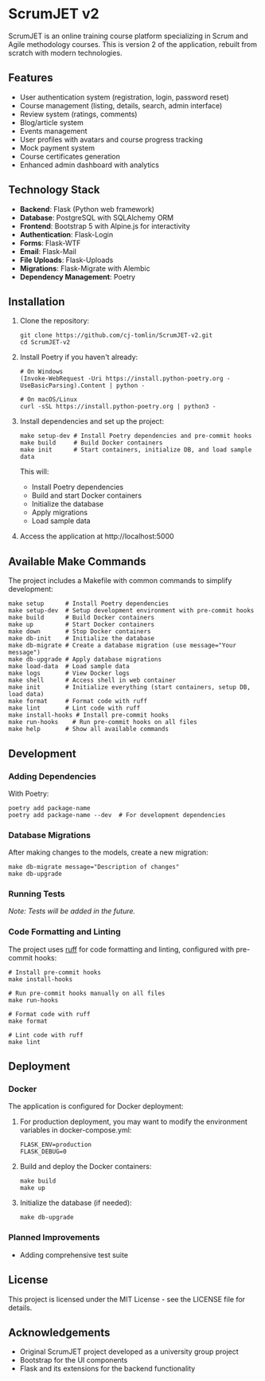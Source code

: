 # ScrumJET v2

ScrumJET is an online training course platform specializing in Scrum and Agile methodology courses. This is version 2 of the application, rebuilt from scratch with modern technologies.

## Features

- User authentication system (registration, login, password reset)
- Course management (listing, details, search, admin interface)
- Review system (ratings, comments)
- Blog/article system
- Events management
- User profiles with avatars and course progress tracking
- Mock payment system
- Course certificates generation
- Enhanced admin dashboard with analytics

## Technology Stack

- **Backend**: Flask (Python web framework)
- **Database**: PostgreSQL with SQLAlchemy ORM
- **Frontend**: Bootstrap 5 with Alpine.js for interactivity
- **Authentication**: Flask-Login
- **Forms**: Flask-WTF
- **Email**: Flask-Mail
- **File Uploads**: Flask-Uploads
- **Migrations**: Flask-Migrate with Alembic
- **Dependency Management**: Poetry

## Installation

1. Clone the repository:
   ```
   git clone https://github.com/cj-tomlin/ScrumJET-v2.git
   cd ScrumJET-v2
   ```

2. Install Poetry if you haven't already:
   ```
   # On Windows
   (Invoke-WebRequest -Uri https://install.python-poetry.org -UseBasicParsing).Content | python -

   # On macOS/Linux
   curl -sSL https://install.python-poetry.org | python3 -
   ```

3. Install dependencies and set up the project:
   ```
   make setup-dev # Install Poetry dependencies and pre-commit hooks
   make build     # Build Docker containers
   make init      # Start containers, initialize DB, and load sample data
   ```

   This will:
   - Install Poetry dependencies
   - Build and start Docker containers
   - Initialize the database
   - Apply migrations
   - Load sample data

4. Access the application at http://localhost:5000

## Available Make Commands

The project includes a Makefile with common commands to simplify development:

```
make setup      # Install Poetry dependencies
make setup-dev  # Setup development environment with pre-commit hooks
make build      # Build Docker containers
make up         # Start Docker containers
make down       # Stop Docker containers
make db-init    # Initialize the database
make db-migrate # Create a database migration (use message="Your message")
make db-upgrade # Apply database migrations
make load-data  # Load sample data
make logs       # View Docker logs
make shell      # Access shell in web container
make init       # Initialize everything (start containers, setup DB, load data)
make format     # Format code with ruff
make lint       # Lint code with ruff
make install-hooks # Install pre-commit hooks
make run-hooks    # Run pre-commit hooks on all files
make help       # Show all available commands
```


## Development

### Adding Dependencies

With Poetry:
```
poetry add package-name
poetry add package-name --dev  # For development dependencies
```

### Database Migrations

After making changes to the models, create a new migration:

```
make db-migrate message="Description of changes"
make db-upgrade
```

### Running Tests

*Note: Tests will be added in the future.*

### Code Formatting and Linting

The project uses [ruff](https://github.com/charliermarsh/ruff) for code formatting and linting, configured with pre-commit hooks:

```
# Install pre-commit hooks
make install-hooks

# Run pre-commit hooks manually on all files
make run-hooks

# Format code with ruff
make format

# Lint code with ruff
make lint
```

## Deployment

### Docker

The application is configured for Docker deployment:

1. For production deployment, you may want to modify the environment variables in docker-compose.yml:
   ```
   FLASK_ENV=production
   FLASK_DEBUG=0
   ```

2. Build and deploy the Docker containers:
   ```
   make build
   make up
   ```

3. Initialize the database (if needed):
   ```
   make db-upgrade
   ```

### Planned Improvements

- Adding comprehensive test suite

## License

This project is licensed under the MIT License - see the LICENSE file for details.

## Acknowledgements

- Original ScrumJET project developed as a university group project
- Bootstrap for the UI components
- Flask and its extensions for the backend functionality